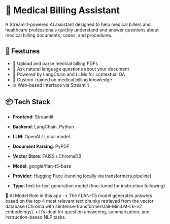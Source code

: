 # 🏥 Medical Billing Assistant

A Streamlit-powered AI assistant designed to help medical billers and healthcare professionals quickly understand and answer questions about medical billing documents, codes, and procedures.

## 🚀 Features

- 📄 Upload and parse medical billing PDFs
- 🤖 Ask natural language questions about your document
- 💬 Powered by LangChain and LLMs for contextual QA
- 🧠 Custom-trained on medical billing knowledge
- 🌐 Web-based interface via Streamlit

## 📦 Tech Stack

- **Frontend**: Streamlit
- **Backend**: LangChain, Python
- **LLM**: OpenAI / Local model
- **Document Parsing**: PyPDF
- **Vector Store**: FAISS / ChromaDB

- **Model**: google/flan-t5-base
- **Provider**: Hugging Face (running locally via transformers.pipeline)
- **Type**:Text-to-text generation model (fine-tuned for instruction following)

🧠 AI Model Role in this app :
	•	The FLAN-T5 model generates answers based on the top 4 most relevant text chunks retrieved from the vector database (Chroma with sentence-transformers/all-MiniLM-L6-v2 embeddings).
	•	It’s ideal for question answering, summarization, and instruction-based NLP tasks.
